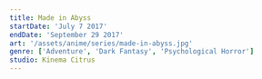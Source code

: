 ```yaml
---
title: Made in Abyss
startDate: 'July 7 2017'
endDate: 'September 29 2017'
art: '/assets/anime/series/made-in-abyss.jpg'
genre: ['Adventure', 'Dark Fantasy', 'Psychological Horror']
studio: Kinema Citrus
---
```

